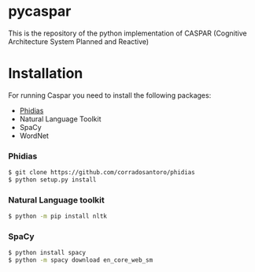 # pycaspar

This is the repository of the python implementation of CASPAR (Cognitive Architecture System Planned and Reactive)

# Installation

For running Caspar you need to install the following packages:

* [Phidias](https://github.com/corradosantoro/phidias) 
* Natural Language Toolkit
* SpaCy
* WordNet


### Phidias

```sh
$ git clone https://github.com/corradosantoro/phidias
$ python setup.py install
```

### Natural Language toolkit
```sh
$ python -m pip install nltk
```

### SpaCy

```sh
$ python install spacy
$ python -m spacy download en_core_web_sm
```
